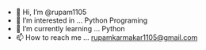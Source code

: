 - 👋 Hi, I’m @rupam1105
- 👀 I’m interested in ... Python Programing 
- 🌱 I’m currently learning ... Python 
- 📫 How to reach me ... rupamkarmakar1105@gmail.com

<!---
rupam1105/rupam1105 is a ✨ special ✨ repository because its `README.md` (this file) appears on your GitHub profile.
You can click the Preview link to take a look at your changes.
--->
